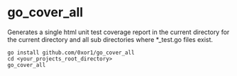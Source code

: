go_cover_all
============

Generates a single html unit test coverage report in the current directory
for the current directory and all sub directories where *_test.go files exist.

```
go install github.com/0xor1/go_cover_all
cd <your_projects_root_directory>
go_cover_all
```
